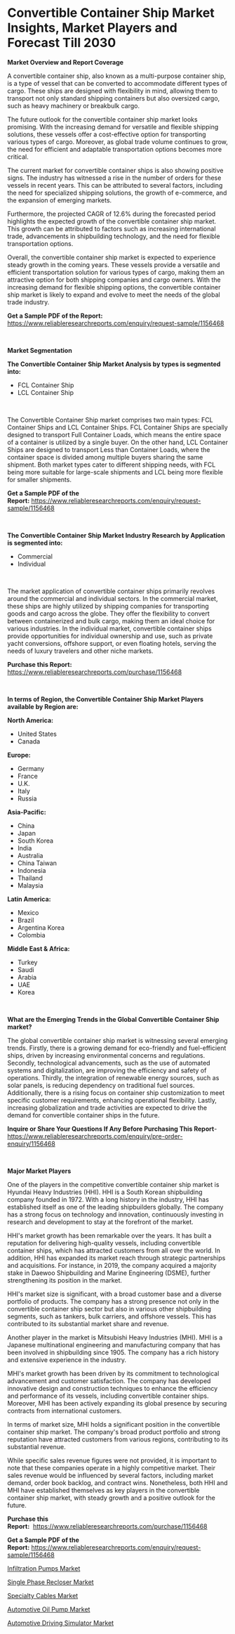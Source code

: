 <p><h1>Convertible Container Ship Market Insights, Market Players and Forecast Till 2030</h1></p><p><strong>Market Overview and Report Coverage</strong></p>
<p><p>A convertible container ship, also known as a multi-purpose container ship, is a type of vessel that can be converted to accommodate different types of cargo. These ships are designed with flexibility in mind, allowing them to transport not only standard shipping containers but also oversized cargo, such as heavy machinery or breakbulk cargo.</p><p>The future outlook for the convertible container ship market looks promising. With the increasing demand for versatile and flexible shipping solutions, these vessels offer a cost-effective option for transporting various types of cargo. Moreover, as global trade volume continues to grow, the need for efficient and adaptable transportation options becomes more critical.</p><p>The current market for convertible container ships is also showing positive signs. The industry has witnessed a rise in the number of orders for these vessels in recent years. This can be attributed to several factors, including the need for specialized shipping solutions, the growth of e-commerce, and the expansion of emerging markets.</p><p>Furthermore, the projected CAGR of 12.6% during the forecasted period highlights the expected growth of the convertible container ship market. This growth can be attributed to factors such as increasing international trade, advancements in shipbuilding technology, and the need for flexible transportation options.</p><p>Overall, the convertible container ship market is expected to experience steady growth in the coming years. These vessels provide a versatile and efficient transportation solution for various types of cargo, making them an attractive option for both shipping companies and cargo owners. With the increasing demand for flexible shipping options, the convertible container ship market is likely to expand and evolve to meet the needs of the global trade industry.</p></p>
<p><strong>Get a Sample PDF of the Report:</strong> <a href="https://www.reliableresearchreports.com/enquiry/request-sample/1156468">https://www.reliableresearchreports.com/enquiry/request-sample/1156468</a></p>
<p>&nbsp;</p>
<p><strong>Market Segmentation</strong></p>
<p><strong>The Convertible Container Ship Market Analysis by types is segmented into:</strong></p>
<p><ul><li>FCL Container Ship</li><li>LCL Container Ship</li></ul></p>
<p>&nbsp;</p>
<p><p>The Convertible Container Ship market comprises two main types: FCL Container Ships and LCL Container Ships. FCL Container Ships are specially designed to transport Full Container Loads, which means the entire space of a container is utilized by a single buyer. On the other hand, LCL Container Ships are designed to transport Less than Container Loads, where the container space is divided among multiple buyers sharing the same shipment. Both market types cater to different shipping needs, with FCL being more suitable for large-scale shipments and LCL being more flexible for smaller shipments.</p></p>
<p><strong>Get a Sample PDF of the Report:</strong>&nbsp;<a href="https://www.reliableresearchreports.com/enquiry/request-sample/1156468">https://www.reliableresearchreports.com/enquiry/request-sample/1156468</a></p>
<p>&nbsp;</p>
<p><strong>The Convertible Container Ship Market Industry Research by Application is segmented into:</strong></p>
<p><ul><li>Commercial</li><li>Individual</li></ul></p>
<p>&nbsp;</p>
<p><p>The market application of convertible container ships primarily revolves around the commercial and individual sectors. In the commercial market, these ships are highly utilized by shipping companies for transporting goods and cargo across the globe. They offer the flexibility to convert between containerized and bulk cargo, making them an ideal choice for various industries. In the individual market, convertible container ships provide opportunities for individual ownership and use, such as private yacht conversions, offshore support, or even floating hotels, serving the needs of luxury travelers and other niche markets.</p></p>
<p><strong>Purchase this Report:</strong>&nbsp; <a href="https://www.reliableresearchreports.com/purchase/1156468">https://www.reliableresearchreports.com/purchase/1156468</a></p>
<p>&nbsp;</p>
<p><strong>In terms of Region, the Convertible Container Ship Market Players available by Region are:</strong></p>
<p>
    <p> <strong> North America: </strong>
        <ul>
            <li>United States</li>
            <li>Canada</li>
        </ul>
        </p> 
    <p> <strong> Europe: </strong>
        <ul>
            <li>Germany</li>
            <li>France</li>
            <li>U.K.</li>
            <li>Italy</li>
            <li>Russia</li>
        </ul>
        </p> 
    <p> <strong> Asia-Pacific: </strong>
        <ul>
            <li>China</li>
            <li>Japan</li>
            <li>South Korea</li>
            <li>India</li>
            <li>Australia</li>
            <li>China Taiwan</li>
            <li>Indonesia</li>
            <li>Thailand</li>
            <li>Malaysia</li>
        </ul>
        </p> 
    <p> <strong> Latin America: </strong>
        <ul>
            <li>Mexico</li>
            <li>Brazil</li>
            <li>Argentina Korea</li>
            <li>Colombia</li>
        </ul>
        </p> 
    <p> <strong> Middle East & Africa: </strong>
        <ul>
            <li>Turkey</li>
            <li>Saudi</li>
            <li>Arabia</li>
            <li>UAE</li>
            <li>Korea</li>
        </ul>
    </p>
    </p>
<p>&nbsp;</p>
<p><strong>What are the Emerging Trends in the Global Convertible Container Ship market?</strong></p>
<p><p>The global convertible container ship market is witnessing several emerging trends. Firstly, there is a growing demand for eco-friendly and fuel-efficient ships, driven by increasing environmental concerns and regulations. Secondly, technological advancements, such as the use of automated systems and digitalization, are improving the efficiency and safety of operations. Thirdly, the integration of renewable energy sources, such as solar panels, is reducing dependency on traditional fuel sources. Additionally, there is a rising focus on container ship customization to meet specific customer requirements, enhancing operational flexibility. Lastly, increasing globalization and trade activities are expected to drive the demand for convertible container ships in the future.</p></p>
<p><strong>Inquire or Share Your Questions If Any Before Purchasing This Report</strong>- <a href="https://www.reliableresearchreports.com/enquiry/pre-order-enquiry/1156468">https://www.reliableresearchreports.com/enquiry/pre-order-enquiry/1156468</a></p>
<p>&nbsp;</p>
<p><strong>Major Market Players</strong></p>
<p><p>One of the players in the competitive convertible container ship market is Hyundai Heavy Industries (HHI). HHI is a South Korean shipbuilding company founded in 1972. With a long history in the industry, HHI has established itself as one of the leading shipbuilders globally. The company has a strong focus on technology and innovation, continuously investing in research and development to stay at the forefront of the market.</p><p>HHI's market growth has been remarkable over the years. It has built a reputation for delivering high-quality vessels, including convertible container ships, which has attracted customers from all over the world. In addition, HHI has expanded its market reach through strategic partnerships and acquisitions. For instance, in 2019, the company acquired a majority stake in Daewoo Shipbuilding and Marine Engineering (DSME), further strengthening its position in the market.</p><p>HHI's market size is significant, with a broad customer base and a diverse portfolio of products. The company has a strong presence not only in the convertible container ship sector but also in various other shipbuilding segments, such as tankers, bulk carriers, and offshore vessels. This has contributed to its substantial market share and revenue.</p><p>Another player in the market is Mitsubishi Heavy Industries (MHI). MHI is a Japanese multinational engineering and manufacturing company that has been involved in shipbuilding since 1905. The company has a rich history and extensive experience in the industry.</p><p>MHI's market growth has been driven by its commitment to technological advancement and customer satisfaction. The company has developed innovative design and construction techniques to enhance the efficiency and performance of its vessels, including convertible container ships. Moreover, MHI has been actively expanding its global presence by securing contracts from international customers.</p><p>In terms of market size, MHI holds a significant position in the convertible container ship market. The company's broad product portfolio and strong reputation have attracted customers from various regions, contributing to its substantial revenue.</p><p>While specific sales revenue figures were not provided, it is important to note that these companies operate in a highly competitive market. Their sales revenue would be influenced by several factors, including market demand, order book backlog, and contract wins. Nonetheless, both HHI and MHI have established themselves as key players in the convertible container ship market, with steady growth and a positive outlook for the future.</p></p>
<p><strong>Purchase this Report:</strong>&nbsp;&nbsp;<a href="https://www.reliableresearchreports.com/purchase/1156468">https://www.reliableresearchreports.com/purchase/1156468</a></p>
<p></p>
<p><strong>Get a Sample PDF of the Report:</strong>&nbsp;<a href="https://www.reliableresearchreports.com/enquiry/request-sample/1156468">https://www.reliableresearchreports.com/enquiry/request-sample/1156468</a></p>
<p><p><a href="https://www.linkedin.com/pulse/infiltration-pumps-market-size-2023-2030-39cuf/">Infiltration Pumps Market</a></p><p><a href="https://medium.com/@boydsmitham726/single-phase-recloser-market-size-reveals-the-best-marketing-channels-in-global-industry-e912e58144fb">Single Phase Recloser Market</a></p><p><a href="https://medium.com/@rfadda741254/specialty-cables-market-insight-market-trends-growth-forecasted-from-2023-to-2030-ddd18e379b69">Specialty Cables Market</a></p><p><a href="https://github.com/grishafomin4852/Market-Research-Report-List-1/blob/main/automotive-oil-pump-market.md">Automotive Oil Pump Market</a></p><p><a href="https://github.com/ruslanpoljakovrd177/Market-Research-Report-List-1/blob/main/automotive-driving-simulator-market.md">Automotive Driving Simulator Market</a></p></p>